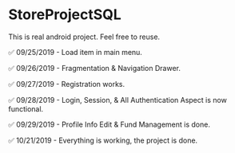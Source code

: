# StoreProjectSQL
This is real android project. Feel free to reuse.

:white_check_mark: 09/25/2019 - Load item in main menu.

:white_check_mark: 09/26/2019 - Fragmentation & Navigation Drawer.

:white_check_mark: 09/27/2019 - Registration works.

:white_check_mark: 09/28/2019 - Login, Session, & All Authentication Aspect is now functional.

:white_check_mark: 09/29/2019 - Profile Info Edit & Fund Management is done.

:white_check_mark: 10/21/2019 - Everything is working, the project is done.
